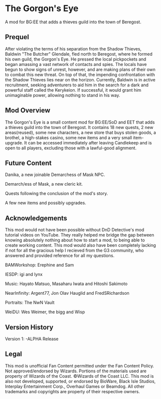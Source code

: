 # The Gorgon's Eye
A mod for BG:EE that adds a thieves guild into the town of Beregost.
<h2>Prequel</h2>
<p>After violating the terms of his separation from the Shadow Thieves, Baldwin
"The Butcher" Glendale, fled north to Beregost, where he formed his own guild,
the Gorgon's Eye. He pressed the local pickpockets and began amassing a vast
network of contacts and spies. The locals have begun to show signs of unrest,
however, and are making plans of their own to combat this new threat. On top of
that, the impending confrontation with the Shadow Thieves lies near on the
horizon. Currently, Baldwin is in active recruitment, seeking adventurers to
aid him in the search for a dark and powerful staff called the Kerykeion. If
successful, it would grant him unimaginable power, allowing nothing to stand in
his way.</p>

<h2>Mod Overview</h2>
<p>The Gorgon's Eye is a small content mod for BG:EE/SoD and EET that adds a
thieves guild into the town of Beregost. It contains 18 new quests, 2 new
areas(reused), some new characters, a new store that buys stolen goods, a
brothel, a high-stakes casino, some new items and a very small item-upgrade. It
can be accessed immediately after leaving Candlekeep and is open to all
players, excluding those with a lawful-good alignment.</p>

<h2>Future Content</h2>

Danika, a new joinable Demarchess of Mask NPC.

Demarch/ess of Mask, a new cleric kit.

Quests following the conclusion of the mod's story.

A few new items and possibly upgrades.
 
<h2>Acknowledgements</h2>
<p>This mod would not have been possible without DnD Detective's mod tutorial 
videos on YouTube. They really helped me bridge the gap between knowing
absolutely nothing about how to start a mod, to being able to create working
content. This mod would also have been completely lacking if not for all the 
gracious help I recieved from the G3 community, who answered and provided
reference for all my questions.</p>

BAMWorkshop: Erephine and Sam

IESDP: igi and lynx

Music: Hayato Matsuo, Masaharu Iwata and Hitoshi Sakimoto

NearInfinity: Argent77, Jon Olav Hauglid and FredSRichardson

Portraits: The NwN Vault  

WeiDU: Wes Weimer, the bigg and Wisp

<h2>Version History</h2>

Version 1:
-ALPHA Release

<h2>Legal</h2>
<p>This mod is unofficial Fan Content permitted under the Fan Content Policy. Not
approved/endorsed by Wizards. Portions of the materials used are property of
Wizards of the Coast. ©Wizards of the Coast LLC. This mod is also not
developed, supported, or endorsed by BioWare, Black Isle Studios, Interplay
Entertainment Corp., Overhaul Games or Beamdog. All other trademarks and
copyrights are property of their respective owners.</p>
